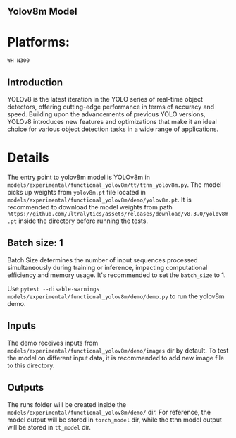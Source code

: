 ## Yolov8m Model

# Platforms:
    WH N300

## Introduction
YOLOv8 is the latest iteration in the YOLO series of real-time object detectors, offering cutting-edge performance in terms of accuracy and speed. Building upon the advancements of previous YOLO versions, YOLOv8 introduces new features and optimizations that make it an ideal choice for various object detection tasks in a wide range of applications.

# Details
The entry point to yolov8m model is YOLOv8m in `models/experimental/functional_yolov8m/tt/ttnn_yolov8m.py`. The model picks up weights from `yolov8m.pt` file located in `models/experimental/functional_yolov8m/demo/yolov8m.pt`. It is recommended to download the model weights from path `https://github.com/ultralytics/assets/releases/download/v8.3.0/yolov8m.pt` inside the directory before running the tests.

## Batch size: 1

Batch Size determines the number of input sequences processed simultaneously during training or inference, impacting computational efficiency and memory usage. It's recommended to set the `batch_size` to 1.

Use `pytest --disable-warnings models/experimental/functional_yolov8m/demo/demo.py` to run the yolov8m demo.

## Inputs

The demo receives inputs from `models/experimental/functional_yolov8m/demo/images` dir by default. To test the model on different input data, it is recommended to add new image file to this directory.

## Outputs

The runs folder will be created inside the `models/experimental/functional_yolov8m/demo/` dir. For reference, the model output will be stored in `torch_model` dir, while the ttnn model output will be stored in `tt_model` dir.

